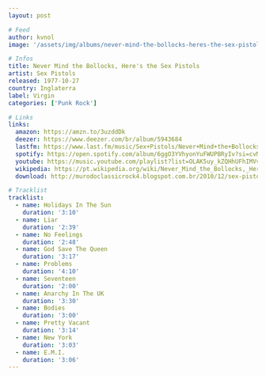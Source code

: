 ```yaml
---
layout: post

# Feed
author: kvnol
image: '/assets/img/albums/never-mind-the-bollocks-heres-the-sex-pistols.jpg'

# Infos
title: Never Mind the Bollocks, Here's the Sex Pistols
artist: Sex Pistols
released: 1977-10-27
country: Inglaterra
label: Virgin
categories: ['Punk Rock']

# Links
links:
  amazon: https://amzn.to/3uzddDk
  deezer: https://www.deezer.com/br/album/5943684
  lastfm: https://www.last.fm/music/Sex+Pistols/Never+Mind+the+Bollocks+Here%27s+the+Sex+Pistols
  spotify: https://open.spotify.com/album/6ggO3YVhyonYuFWUPBRyIv?si=cvMMGivXTpGPdQ377sJEeA
  youtube: https://music.youtube.com/playlist?list=OLAK5uy_kZQHhUFhIMVvjv7WaBcI3jxW7E-dtesN4
  wikipedia: https://pt.wikipedia.org/wiki/Never_Mind_the_Bollocks,_Here%27s_the_Sex_Pistols
  download: http://murodoclassicrock4.blogspot.com.br/2010/12/sex-pistols-discografia.html

# Tracklist
tracklist:
  - name: Holidays In The Sun
    duration: '3:10'
  - name: Liar
    duration: '2:39'
  - name: No Feelings
    duration: '2:48'
  - name: God Save The Queen
    duration: '3:17'
  - name: Problems
    duration: '4:10'
  - name: Seventeen
    duration: '2:00'
  - name: Anarchy In The UK
    duration: '3:30'
  - name: Bodies
    duration: '3:00'
  - name: Pretty Vacant
    duration: '3:14'
  - name: New York
    duration: '3:03'
  - name: E.M.I.
    duration: '3:06'
---
```


